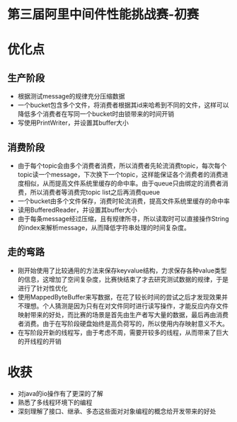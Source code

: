 # 第三届阿里中间件性能挑战赛-初赛

# 优化点
## 生产阶段
- 根据测试message的规律充分压缩数据
- 一个bucket包含多个文件，将消费者根据其id来哈希到不同的文件，这样可以降低多个消费者在写同一个bucket时由锁带来的时间开销
- 写使用PrintWriter，并设置其buffer大小

## 消费阶段
- 由于每个topic会由多个消费者消费，所以消费者先轮流消费topic，每次每个topic读一个message，下次换下一个topic，这样能保证各个消费者的消费进度相似，从而提高文件系统里缓存的命中率。由于queue只由绑定的消费者消费，所以消费者等消费完topic list之后再消费queue
- 一个bucket由多个文件保存，消费时轮流消费，提高文件系统里缓存的命中率
- 读用BufferedReader，并设置其buffer大小
- 由于每条message经过压缩，且有规律所寻，所以读取时可以直接操作String的index来解析message，从而降低字符串处理的时间复杂度。


## 走的弯路

- 刚开始使用了比较通用的方法来保存keyvalue结构，力求保存各种value类型的信息，这增加了空间复杂度，比赛快结束了才去研究测试数据的规律，于是进行了针对性优化
- 使用MappedByteBuffer来写数据，在花了较长时间的尝试之后才发现效果并不理想。个人猜测是因为只有在对文件同时进行读写操作，才能反应内存文件映射带来的好处，而比赛的场景是首先由生产者写大量的数据，最后再由消费者消费。由于在写阶段硬盘始终是高负荷写的，所以使用内存映射意义不大。 
- 在写阶段开新的线程写，由于考虑不周，需要开较多的线程，从而带来了巨大的开线程的开销

# 收获

- 对java的io操作有了更深的了解
- 熟悉了多线程环境下的编程
- 深刻理解了接口、继承、多态这些面对对象编程的概念给开发带来的好处

